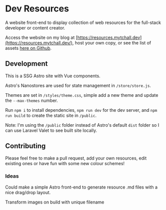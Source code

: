 # Dev Resources

A website front-end to display collection of web resources for the full-stack developer or content creator.

Access the website on my blog at [https://resources.mytchall.dev](https://resources.mytchall.dev/), host your own copy, or see the list of assets [here on Github](./Resources.md).

## Development

This is a SSG Astro site with Vue components.

Astro's Nanostores are used for state management in `/store/store.js`.

Themes are set in `/styles/theme.css`, simple add a new theme and update the `--max-themes` number.

Run `npm i` to install dependencies, `npm run dev` for the dev server, and `npm run build` to create the static site in `/public`.

Note: I'm using the `/public` folder instead of Astro's default `dist` folder so I can use Laravel Valet to see built site locally.

## Contributing

Please feel free to make a pull request, add your own resources, edit existing ones or have fun with some new colour schemes!

### Ideas

Could make a simple Astro front-end to generate resource .md files with a nice drag/drop layout.

Transform images on build with unique filename

